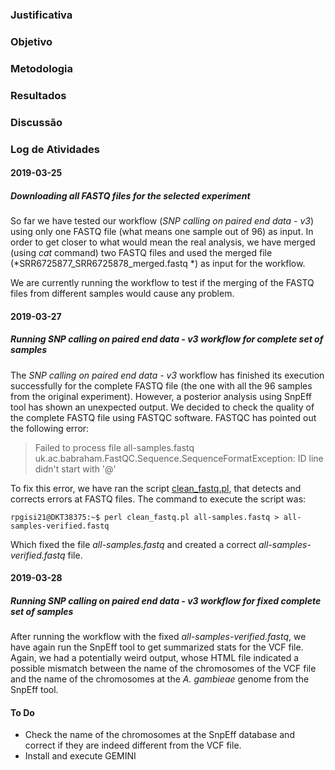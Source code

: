 ### Justificativa  
### Objetivo  
### Metodologia  
### Resultados  
### Discussão 

### Log de Atividades

#### 2019-03-25 
##### Downloading all FASTQ files for the selected experiment  
So far we have tested our workflow (*SNP calling on paired end data - v3*) using only one FASTQ file (what means one sample out of 96) as input. In order to get closer to what would mean the real analysis, we have merged (using *cat* command) two FASTQ files and used the merged file (*SRR6725877_SRR6725878_merged.fastq
*) as input for the workflow. 

We are currently running the workflow to test if the merging of the FASTQ files from different samples would cause any problem. 

#### 2019-03-27  
##### Running *SNP calling on paired end data - v3* workflow for complete set of samples  
The *SNP calling on paired end data - v3* workflow has finished its execution successfully for the complete FASTQ file (the one with all the 96 samples from the original experiment). 
However, a posterior analysis using SnpEff tool has shown an unexpected output. We decided to check the quality of the complete FASTQ file using FASTQC software. FASTQC has pointed out the following error:  
> Failed to process file all-samples.fastq  
uk.ac.babraham.FastQC.Sequence.SequenceFormatException: ID line didn't start with '@'  

To fix this error, we have ran the script [clean_fastq.pl](https://github.com/biobureaubiotech/pipelineGoldenMusselAssembly/blob/master/scripts/clean_fastq.pl), that detects and corrects errors at FASTQ files. The command to execute the script was:  
```console  
rpgisi21@DKT38375:~$ perl clean_fastq.pl all-samples.fastq > all-samples-verified.fastq  
```  

Which fixed the file *all-samples.fastq* and created a correct *all-samples-verified.fastq* file. 

#### 2019-03-28  
##### Running *SNP calling on paired end data - v3* workflow for fixed complete set of samples  
After running the workflow with the fixed *all-samples-verified.fastq*, we have again run the SnpEff tool to get summarized stats for the VCF file. Again, we had a potentially weird output, whose HTML file indicated a possible mismatch between the name of the chromosomes of the VCF file and the name of the chromosomes at the *A. gambieae* genome from the SnpEff tool.  

#### To Do  
- Check the name of the chromosomes at the SnpEff database and correct if they are indeed different from the VCF file. 
- Install and execute GEMINI
